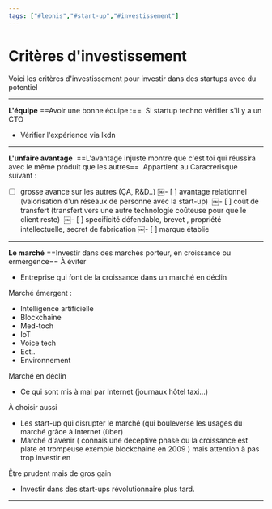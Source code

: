 ```yaml
---
tags: ["#leonis","#start-up","#investissement"]
---
```

# Critères d'investissement

Voici les critères d'investissement pour investir dans des startups avec du potentiel 

* * *

**L'équipe**
==Avoir une bonne équipe :== 
Si startup techno vérifier s'il y a un CTO 

* Vérifier l'expérience via lkdn

* * *

**L'unfaire avantage** 
==L'avantage injuste montre que c'est toi qui réussira avec le même produit que les autres== 
Appartient au Caracrerisque suivant : 
- [ ] grosse avance sur les autres (ÇA, R&D..)
￼- [ ] avantage relationnel (valorisation d'un réseaux de personne avec la start-up) 
￼- [ ] coût de transfert (transfert vers une autre technologie coûteuse pour que le client reste) 
￼- [ ] specificité défendable, brevet , propriété intellectuelle, secret de fabrication
￼- [ ] marque établie 

* * *

**Le marché**
==Investir dans des marchés porteur, en croissance ou ermergence==
À éviter 

* Entreprise qui font de la croissance dans un marché en déclin 

Marché émergent : 

* Intelligence artificielle
* Blockchaine
* Med-toch
* IoT
* Voice tech 
* Ect.. 
* Environnement

Marché en déclin 

* Ce qui sont mis à mal par Internet (journaux hôtel taxi...) 

À choisir aussi 

* Les start-up qui disrupter le marché (qui bouleverse les usages du marché grâce à Internet (über) 
* Marché d'avenir ( connais une deceptive phase ou la croissance est plate et trompeuse exemple blockchaine en 2009 ) mais attention à pas trop investir en 

Être prudent mais de gros gain 

* Investir dans des start-ups révolutionnaire plus tard. 

* * *
